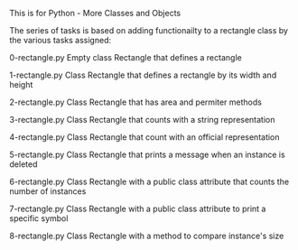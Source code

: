 This is for Python - More Classes and Objects

The series of tasks is based on adding functionailty to a 
rectangle class by the various tasks assigned:

0-rectangle.py 	Empty class Rectangle that defines a rectangle

1-rectangle.py 	Class Rectangle that defines a rectangle by its width and height

2-rectangle.py 	Class Rectangle that has area and permiter methods

3-rectangle.py 	Class Rectangle that counts with a string representation

4-rectangle.py 	Class Rectangle that count with an official representation

5-rectangle.py 	Class Rectangle that prints a message when an instance is deleted

6-rectangle.py 	Class Rectangle with a public class attribute that counts the number of instances

7-rectangle.py 	Class Rectangle with a public class attribute to print a specific symbol

8-rectangle.py 	Class Rectangle with a method to compare instance's size


